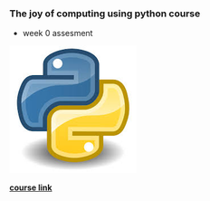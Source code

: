 
### The joy of computing using python course

- week 0 assesment

<img src="https://github.com/coder-sharma-882/Joy-of-computing-using-python-codes/blob/main/download.jpg" alt="">


**[course link](https://www.swayam.com)**
